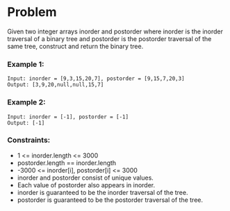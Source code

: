 # Problem

Given two integer arrays inorder and postorder where inorder is the inorder traversal of a binary tree and postorder is the postorder traversal of the same tree, construct and return the binary tree.

### Example 1:

```
Input: inorder = [9,3,15,20,7], postorder = [9,15,7,20,3]
Output: [3,9,20,null,null,15,7]
```

### Example 2:
```
Input: inorder = [-1], postorder = [-1]
Output: [-1]
```

### Constraints:

- 1 <= inorder.length <= 3000
- postorder.length == inorder.length
- -3000 <= inorder[i], postorder[i] <= 3000
- inorder and postorder consist of unique values.
- Each value of postorder also appears in inorder.
- inorder is guaranteed to be the inorder traversal of the tree.
- postorder is guaranteed to be the postorder traversal of the tree.

